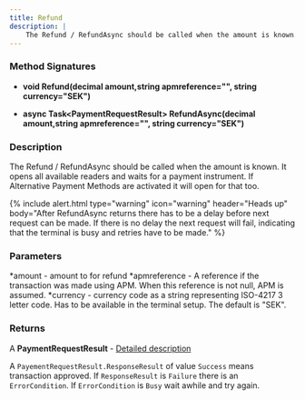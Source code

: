 ```yaml
---
title: Refund
description: |
    The Refund / RefundAsync should be called when the amount is known.
---
```

### Method Signatures

*   **void Refund(decimal amount,string apmreference="", string currency="SEK")**

*   **async Task\<PaymentRequestResult\> RefundAsync(decimal amount,string apmreference="", string currency="SEK")**

### Description

The Refund / RefundAsync should be called when the amount is known. It opens all available readers and waits for a payment instrument. If Alternative Payment Methods are activated it will open for that too.

{% include alert.html type="warning" icon="warning" header="Heads up"
body="After RefundAsync returns there has to be a delay before next request can be made. If there is no delay the next request will fail, indicating that the terminal is busy and retries have to be made."
%}

### Parameters

*amount - amount to for refund
*apmreference - A reference if the transaction was made using APM. When this reference is not null, APM is assumed.
*currency - currency code as a string representing ISO-4217 3 letter code. Has to be available in the terminal setup. The default is "SEK".

### Returns

A **PaymentRequestResult** - [Detailed description][paymentrequestresult]

A `PayementRequestResult.ResponseResult` of value `Success` means transaction approved.
If `ResponseResult` is `Failure` there is an `ErrorCondition`. If `ErrorCondition` is `Busy` wait awhile and try again.

[paymentrequestresult]: ./paymentasync
